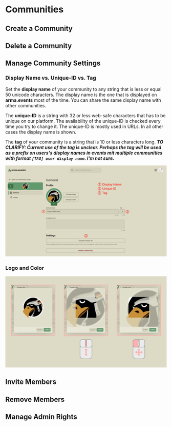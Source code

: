 # Communities

## Create a Community

## Delete a Community

## Manage Community Settings

### Display Name vs. Unique-ID vs. Tag

Set the **display name** of your community to any string that is less or equal 50 unicode characters. The display name is the one that is displayed on **arma.events** most of the time. You can share the same display name with other communities.

The **unique-ID** is a string with 32 or less web-safe characters that has to be unique on our platform. The availability of the unique-ID is checked every time you try to change it. The unique-ID is mostly used in URLs. In all other cases the display name is shown.

The **tag** of your community is a string that is 10 or less characters long. ***TO CLARIFY: Current use of the tag is unclear. Perhaps the tag will be used as a prefix on users's display names in events mit multiple communities with format `[TAG] user display name`. I'm not sure.***

![Community Name Types](images/community-name-types.png "Community Name Types")

### Logo and Color

![Community Logo](images/community-logo.png "Community Logo")

## Invite Members

## Remove Members

## Manage Admin Rights
